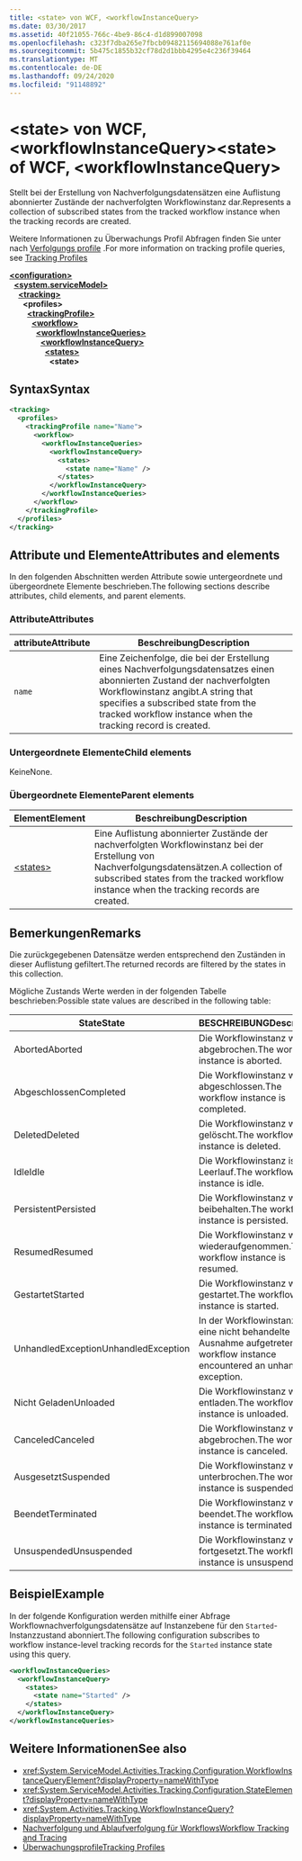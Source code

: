```yaml
---
title: <state> von WCF, <workflowInstanceQuery>
ms.date: 03/30/2017
ms.assetid: 40f21055-766c-4be9-86c4-d1d899007098
ms.openlocfilehash: c323f7dba265e7fbcb09482115694088e761af0e
ms.sourcegitcommit: 5b475c1855b32cf78d2d1bbb4295e4c236f39464
ms.translationtype: MT
ms.contentlocale: de-DE
ms.lasthandoff: 09/24/2020
ms.locfileid: "91148892"
---
```

# <a name="state-of-wcf-workflowinstancequery"></a><span data-ttu-id="2e183-102">\<state> von WCF, \<workflowInstanceQuery></span><span class="sxs-lookup"><span data-stu-id="2e183-102">\<state> of WCF, \<workflowInstanceQuery></span></span>

<span data-ttu-id="2e183-103">Stellt bei der Erstellung von Nachverfolgungsdatensätzen eine Auflistung abonnierter Zustände der nachverfolgten Workflowinstanz dar.</span><span class="sxs-lookup"><span data-stu-id="2e183-103">Represents a collection of subscribed states from the tracked workflow instance when the tracking records are created.</span></span>  
  
 <span data-ttu-id="2e183-104">Weitere Informationen zu Überwachungs Profil Abfragen finden Sie unter nach [Verfolgungs profile](../../../windows-workflow-foundation/tracking-profiles.md) .</span><span class="sxs-lookup"><span data-stu-id="2e183-104">For more information on tracking profile queries, see [Tracking Profiles](../../../windows-workflow-foundation/tracking-profiles.md)</span></span>  
  
[**\<configuration>**](../configuration-element.md)\
&nbsp;&nbsp;[**\<system.serviceModel>**](system-servicemodel.md)\
&nbsp;&nbsp;&nbsp;&nbsp;[**\<tracking>**](tracking-of-wcf.md)\
&nbsp;&nbsp;&nbsp;&nbsp;&nbsp;&nbsp;**\<profiles>**\
&nbsp;&nbsp;&nbsp;&nbsp;&nbsp;&nbsp;&nbsp;&nbsp;[**\<trackingProfile>**](trackingprofile-of-wcf.md)\
&nbsp;&nbsp;&nbsp;&nbsp;&nbsp;&nbsp;&nbsp;&nbsp;&nbsp;&nbsp;[**\<workflow>**](workflow-of-wcf.md)\
&nbsp;&nbsp;&nbsp;&nbsp;&nbsp;&nbsp;&nbsp;&nbsp;&nbsp;&nbsp;&nbsp;&nbsp;[**\<workflowInstanceQueries>**](workflowinstancequeries-of-wcf.md)\
&nbsp;&nbsp;&nbsp;&nbsp;&nbsp;&nbsp;&nbsp;&nbsp;&nbsp;&nbsp;&nbsp;&nbsp;&nbsp;&nbsp;[**\<workflowInstanceQuery>**](workflowinstancequery-of-wcf.md)\
&nbsp;&nbsp;&nbsp;&nbsp;&nbsp;&nbsp;&nbsp;&nbsp;&nbsp;&nbsp;&nbsp;&nbsp;&nbsp;&nbsp;&nbsp;&nbsp;[**\<states>**](states-of-wcf-workflowinstancequery.md)\
&nbsp;&nbsp;&nbsp;&nbsp;&nbsp;&nbsp;&nbsp;&nbsp;&nbsp;&nbsp;&nbsp;&nbsp;&nbsp;&nbsp;&nbsp;&nbsp;&nbsp;&nbsp;**\<state>**  
  
## <a name="syntax"></a><span data-ttu-id="2e183-105">Syntax</span><span class="sxs-lookup"><span data-stu-id="2e183-105">Syntax</span></span>  
  
```xml  
<tracking>
  <profiles>
    <trackingProfile name="Name">
      <workflow>
        <workflowInstanceQueries>
          <workflowInstanceQuery>
            <states>
              <state name="Name" />
            </states>
          </workflowInstanceQuery>
        </workflowInstanceQueries>
      </workflow>
    </trackingProfile>
  </profiles>
</tracking>
```  
  
## <a name="attributes-and-elements"></a><span data-ttu-id="2e183-106">Attribute und Elemente</span><span class="sxs-lookup"><span data-stu-id="2e183-106">Attributes and elements</span></span>

<span data-ttu-id="2e183-107">In den folgenden Abschnitten werden Attribute sowie untergeordnete und übergeordnete Elemente beschrieben.</span><span class="sxs-lookup"><span data-stu-id="2e183-107">The following sections describe attributes, child elements, and parent elements.</span></span>
  
### <a name="attributes"></a><span data-ttu-id="2e183-108">Attribute</span><span class="sxs-lookup"><span data-stu-id="2e183-108">Attributes</span></span>

|<span data-ttu-id="2e183-109">attribute</span><span class="sxs-lookup"><span data-stu-id="2e183-109">Attribute</span></span>|<span data-ttu-id="2e183-110">Beschreibung</span><span class="sxs-lookup"><span data-stu-id="2e183-110">Description</span></span>|  
|---------------|-----------------|  
|`name`|<span data-ttu-id="2e183-111">Eine Zeichenfolge, die bei der Erstellung eines Nachverfolgungsdatensatzes einen abonnierten Zustand der nachverfolgten Workflowinstanz angibt.</span><span class="sxs-lookup"><span data-stu-id="2e183-111">A string that specifies a subscribed state from the tracked workflow instance when the tracking record is created.</span></span>|  
  
### <a name="child-elements"></a><span data-ttu-id="2e183-112">Untergeordnete Elemente</span><span class="sxs-lookup"><span data-stu-id="2e183-112">Child elements</span></span>

<span data-ttu-id="2e183-113">Keine</span><span class="sxs-lookup"><span data-stu-id="2e183-113">None.</span></span>

### <a name="parent-elements"></a><span data-ttu-id="2e183-114">Übergeordnete Elemente</span><span class="sxs-lookup"><span data-stu-id="2e183-114">Parent elements</span></span>

|<span data-ttu-id="2e183-115">Element</span><span class="sxs-lookup"><span data-stu-id="2e183-115">Element</span></span>|<span data-ttu-id="2e183-116">Beschreibung</span><span class="sxs-lookup"><span data-stu-id="2e183-116">Description</span></span>|  
|-------------|-----------------|  
|[\<states>](states-of-wcf-workflowinstancequery.md)|<span data-ttu-id="2e183-117">Eine Auflistung abonnierter Zustände der nachverfolgten Workflowinstanz bei der Erstellung von Nachverfolgungsdatensätzen.</span><span class="sxs-lookup"><span data-stu-id="2e183-117">A collection of subscribed states from the tracked workflow instance when the tracking records are created.</span></span>|  
  
## <a name="remarks"></a><span data-ttu-id="2e183-118">Bemerkungen</span><span class="sxs-lookup"><span data-stu-id="2e183-118">Remarks</span></span>  

<span data-ttu-id="2e183-119">Die zurückgegebenen Datensätze werden entsprechend den Zuständen in dieser Auflistung gefiltert.</span><span class="sxs-lookup"><span data-stu-id="2e183-119">The returned records are filtered by the states in this collection.</span></span>  
  
<span data-ttu-id="2e183-120">Mögliche Zustands Werte werden in der folgenden Tabelle beschrieben:</span><span class="sxs-lookup"><span data-stu-id="2e183-120">Possible state values are described in the following table:</span></span>
  
|<span data-ttu-id="2e183-121">State</span><span class="sxs-lookup"><span data-stu-id="2e183-121">State</span></span>|<span data-ttu-id="2e183-122">BESCHREIBUNG</span><span class="sxs-lookup"><span data-stu-id="2e183-122">Description</span></span>|  
|-----------|-----------------|  
|<span data-ttu-id="2e183-123">Aborted</span><span class="sxs-lookup"><span data-stu-id="2e183-123">Aborted</span></span>|<span data-ttu-id="2e183-124">Die Workflowinstanz wurde abgebrochen.</span><span class="sxs-lookup"><span data-stu-id="2e183-124">The workflow instance is aborted.</span></span>|  
|<span data-ttu-id="2e183-125">Abgeschlossen</span><span class="sxs-lookup"><span data-stu-id="2e183-125">Completed</span></span>|<span data-ttu-id="2e183-126">Die Workflowinstanz wurde abgeschlossen.</span><span class="sxs-lookup"><span data-stu-id="2e183-126">The workflow instance is completed.</span></span>|  
|<span data-ttu-id="2e183-127">Deleted</span><span class="sxs-lookup"><span data-stu-id="2e183-127">Deleted</span></span>|<span data-ttu-id="2e183-128">Die Workflowinstanz wurde gelöscht.</span><span class="sxs-lookup"><span data-stu-id="2e183-128">The workflow instance is deleted.</span></span>|  
|<span data-ttu-id="2e183-129">Idle</span><span class="sxs-lookup"><span data-stu-id="2e183-129">Idle</span></span>|<span data-ttu-id="2e183-130">Die Workflowinstanz ist im Leerlauf.</span><span class="sxs-lookup"><span data-stu-id="2e183-130">The workflow instance is idle.</span></span>|  
|<span data-ttu-id="2e183-131">Persistent</span><span class="sxs-lookup"><span data-stu-id="2e183-131">Persisted</span></span>|<span data-ttu-id="2e183-132">Die Workflowinstanz wurde beibehalten.</span><span class="sxs-lookup"><span data-stu-id="2e183-132">The workflow instance is persisted.</span></span>|  
|<span data-ttu-id="2e183-133">Resumed</span><span class="sxs-lookup"><span data-stu-id="2e183-133">Resumed</span></span>|<span data-ttu-id="2e183-134">Die Workflowinstanz wurde wiederaufgenommen.</span><span class="sxs-lookup"><span data-stu-id="2e183-134">The workflow instance is resumed.</span></span>|  
|<span data-ttu-id="2e183-135">Gestartet</span><span class="sxs-lookup"><span data-stu-id="2e183-135">Started</span></span>|<span data-ttu-id="2e183-136">Die Workflowinstanz wurde gestartet.</span><span class="sxs-lookup"><span data-stu-id="2e183-136">The workflow instance is started.</span></span>|  
|<span data-ttu-id="2e183-137">UnhandledException</span><span class="sxs-lookup"><span data-stu-id="2e183-137">UnhandledException</span></span>|<span data-ttu-id="2e183-138">In der Workflowinstanz ist eine nicht behandelte Ausnahme aufgetreten.</span><span class="sxs-lookup"><span data-stu-id="2e183-138">The workflow instance encountered an unhandled exception.</span></span>|  
|<span data-ttu-id="2e183-139">Nicht Geladen</span><span class="sxs-lookup"><span data-stu-id="2e183-139">Unloaded</span></span>|<span data-ttu-id="2e183-140">Die Workflowinstanz wurde entladen.</span><span class="sxs-lookup"><span data-stu-id="2e183-140">The workflow instance is unloaded.</span></span>|  
|<span data-ttu-id="2e183-141">Canceled</span><span class="sxs-lookup"><span data-stu-id="2e183-141">Canceled</span></span>|<span data-ttu-id="2e183-142">Die Workflowinstanz wurde abgebrochen.</span><span class="sxs-lookup"><span data-stu-id="2e183-142">The workflow instance is canceled.</span></span>|  
|<span data-ttu-id="2e183-143">Ausgesetzt</span><span class="sxs-lookup"><span data-stu-id="2e183-143">Suspended</span></span>|<span data-ttu-id="2e183-144">Die Workflowinstanz wurde unterbrochen.</span><span class="sxs-lookup"><span data-stu-id="2e183-144">The workflow instance is suspended.</span></span>|  
|<span data-ttu-id="2e183-145">Beendet</span><span class="sxs-lookup"><span data-stu-id="2e183-145">Terminated</span></span>|<span data-ttu-id="2e183-146">Die Workflowinstanz wurde beendet.</span><span class="sxs-lookup"><span data-stu-id="2e183-146">The workflow instance is terminated.</span></span>|  
|<span data-ttu-id="2e183-147">Unsuspended</span><span class="sxs-lookup"><span data-stu-id="2e183-147">Unsuspended</span></span>|<span data-ttu-id="2e183-148">Die Workflowinstanz wurde fortgesetzt.</span><span class="sxs-lookup"><span data-stu-id="2e183-148">The workflow instance is unsuspended.</span></span>|  
  
## <a name="example"></a><span data-ttu-id="2e183-149">Beispiel</span><span class="sxs-lookup"><span data-stu-id="2e183-149">Example</span></span>

<span data-ttu-id="2e183-150">In der folgende Konfiguration werden mithilfe einer Abfrage Workflownachverfolgungsdatensätze auf Instanzebene für den `Started`-Instanzzustand abonniert.</span><span class="sxs-lookup"><span data-stu-id="2e183-150">The following configuration subscribes to workflow instance-level tracking records for the `Started` instance state using this query.</span></span>  
  
```xml  
<workflowInstanceQueries>
  <workflowInstanceQuery>
    <states>
      <state name="Started" />
    </states>
  </workflowInstanceQuery>
</workflowInstanceQueries>
```  
  
## <a name="see-also"></a><span data-ttu-id="2e183-151">Weitere Informationen</span><span class="sxs-lookup"><span data-stu-id="2e183-151">See also</span></span>

- <xref:System.ServiceModel.Activities.Tracking.Configuration.WorkflowInstanceQueryElement?displayProperty=nameWithType>
- <xref:System.ServiceModel.Activities.Tracking.Configuration.StateElement?displayProperty=nameWithType>
- <xref:System.Activities.Tracking.WorkflowInstanceQuery?displayProperty=nameWithType>
- [<span data-ttu-id="2e183-152">Nachverfolgung und Ablaufverfolgung für Workflows</span><span class="sxs-lookup"><span data-stu-id="2e183-152">Workflow Tracking and Tracing</span></span>](../../../windows-workflow-foundation/workflow-tracking-and-tracing.md)
- [<span data-ttu-id="2e183-153">Überwachungsprofile</span><span class="sxs-lookup"><span data-stu-id="2e183-153">Tracking Profiles</span></span>](../../../windows-workflow-foundation/tracking-profiles.md)

